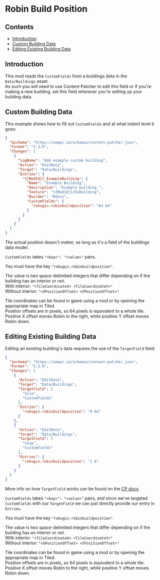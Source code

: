 # Robin Build Position

## Contents

* [Introduction](#introduction)
* [Custom Building Data](#custom)
* [Editing Existing Building Data](#existing)

## Introduction<span id="introduction"></span>

This mod reads the `CustomFields` from a buildings data in the `Data/Buildings` asset.<br>
As such you will need to use Content Patcher to edit this field or if you're making a new building, set this field wherever you're setting up your building data.

## Custom Building Data<span id="custom"></span>

This example shows how to fill out `CustomFields` and at what indent level it goes:
```json
{
  "$schema": "https://smapi.io/schemas/content-patcher.json",
  "Format": "2.3.0",
  "Changes": [
    {
      "LogName": "Add example custom building",
      "Action": "EditData",
      "Target": "Data/Buildings",
      "Entries": {
        "{{ModId}}_ExampleBuilding": {
          "Name": "Example Building",
          "Description": "Example building.",
          "Texture": "{{ModId}}/ExBuilding",
          "Builder": "Robin",
          "CustomFields": {
            "rokugin.robinbuildposition": "64 64"
          }
        }
      }
    }
  ]
}
```

The actual position doesn't matter, as long as it's a field of the buildings data model.<br>

`CustomFields` takes `"<key>": "<value>"` pairs.<br>

You must have the key `"rokugin.robinbuildposition"`.<br>

The value is two space-delimited integers that differ depending on if the building has an interior or not.<br>
With interior: `"<TileCoordinateX> <TileCoordinateY>"`<br>
Without interior: `"<XPositionOffset> <YPositionOffset>"`<br>

Tile coordinates can be found in game using a mod or by opening the appropriate map in Tiled.<br>
Position offsets are in pixels, so 64 pixels is equivalent to a whole tile.<br>
Positive X offset moves Robin to the right, while positive Y offset moves Robin down.<br>

## Editing Existing Building Data<span id="existing"></span>

Editing an existing building's data requires the use of the `TargetField` field:
```json
{
  "$schema": "https://smapi.io/schemas/content-patcher.json",
  "Format": "2.3.0",
  "Changes": [
    {
      "Action": "EditData",
      "Target": "Data/Buildings",
      "TargetField": [
        "Silo",
        "CustomFields"
      ],
      "Entries": {
        "rokugin.robinbuildposition": "0 64"
      }
    },
    {
      "Action": "EditData",
      "Target": "Data/Buildings",
      "TargetField": [
        "Coop",
        "CustomFields"
      ],
      "Entries": {
        "rokugin.robinbuildposition": "1 6"
      }
    }
  ]
}
```

More info on how `TargetField` works can be found on the  <a href="https://github.com/Pathoschild/StardewMods/blob/develop/ContentPatcher/docs/author-guide/action-editdata.md#target-fields" target="_blank">CP docs</a>.<br>

`CustomFields` takes `"<key>": "<value>"` pairs, and since we've targeted `CustomFields` with our `TargetField` we can just directly provide our entry in `Entries`.<br>

You must have the key `"rokugin.robinbuildposition"`.<br>

The value is two space-delimited integers that differ depending on if the building has an interior or not.<br>
With interior: `"<TileCoordinateX> <TileCoordinateY>"`<br>
Without interior: `"<XPositionOffset> <YPositionOffset>"`<br>

Tile coordinates can be found in game using a mod or by opening the appropriate map in Tiled.<br>
Position offsets are in pixels, so 64 pixels is equivalent to a whole tile.<br>
Positive X offset moves Robin to the right, while positive Y offset moves Robin down.<br>
